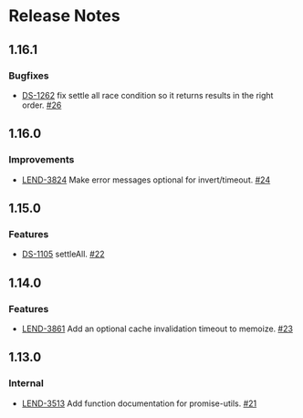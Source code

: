 # Release Notes

## 1.16.1
### Bugfixes
- [DS-1262](https://blendlabs.atlassian.net/browse/DS-1262) fix settle all race condition so it returns results in the right order. [#26](https://git.blendlabs.com/blend/promise-utils/pull/26)

## 1.16.0
### Improvements
- [LEND-3824](https://blendlabs.atlassian.net/browse/LEND-3824) Make error messages optional for invert/timeout. [#24](https://git.blendlabs.com/blend/promise-utils/pull/24)

## 1.15.0
### Features
- [DS-1105](https://blendlabs.atlassian.net/browse/DS-1105) settleAll. [#22](https://git.blendlabs.com/blend/promise-utils/pull/22)

## 1.14.0
### Features
- [LEND-3861](https://blendlabs.atlassian.net/browse/LEND-3861) Add an optional cache invalidation timeout to memoize. [#23](https://git.blendlabs.com/blend/promise-utils/pull/23)

## 1.13.0
### Internal
- [LEND-3513](https://blendlabs.atlassian.net/browse/LEND-3513) Add function documentation for promise-utils. [#21](https://git.blendlabs.com/blend/promise-utils/pull/21)
